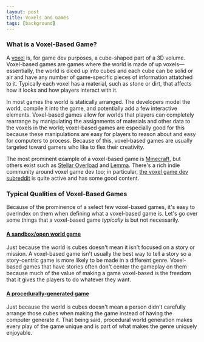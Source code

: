 ```yaml
---
layout: post
title: Voxels and Games
tags: [background]
---
```


### What is a Voxel-Based Game?

A [voxel](https://en.wikipedia.org/wiki/Voxel) is, for game dev purposes, a cube-shaped part of a 3D volume. Voxel-based games are games where the world is made of up voxels—essentially, the world is diced up into cubes and each cube can be solid or air and have any number of game-specific pieces of information attatched to it. Typically each voxel has a material, such as stone or dirt, that affects how it looks and how players interact with it.

In most games the world is statically arranged. The developers model the world, compile it into the game, and potentially add a few interactive elements. Voxel-based games allow for worlds that players can completely rearrange by manipulating the assignments of materials and other data to the voxels in the world; voxel-based games are especially good for this because these manipulations are easy for players to reason about and easy for computers to process. Because of this, voxel-based games are usually targeted toward gamers who like to flex their creativity.

The most prominent example of a voxel-based game is [Minecraft](https://minecraft.net/en-us/), but others exist such as [Stellar Overload](http://www.stellar-overload.com/) and [Lemma](http://lemmagame.com/). There's a rich indie community around voxel game dev too; in particular, [the voxel game dev subreddit](https://www.reddit.com/r/VoxelGameDev/) is quite active and has some good content.

### Typical Qualities of Voxel-Based Games

Because of the prominence of a select few voxel-based games, it's easy to overindex on them when defining what a voxel-based game is. Let's go over some things that a voxel-based game _typically_ is but not necessarily.

#### [A sandbox/open world game](https://en.wikipedia.org/wiki/Open_world)
Just because the world is cubes doesn't mean it isn't focused on a story or mission. A voxel-based game isn't usually the best way to tell a story so a story-centric game is more likely to be made in a different genre. Voxel-based games that have stories often don't center the gameplay on them because much of the value of making a game voxel-based is the freedom that it gives the players to do whatever they want.

#### [A procedurally-generated game](https://en.wikipedia.org/wiki/Procedural_generation)
Just because the world is cubes doesn't mean a person didn't carefully arrange those cubes when making the game instead of having the computer generate it. That being said, procedural world generation makes every play of the game unique and is part of what makes the genre uniquely enjoyable.
